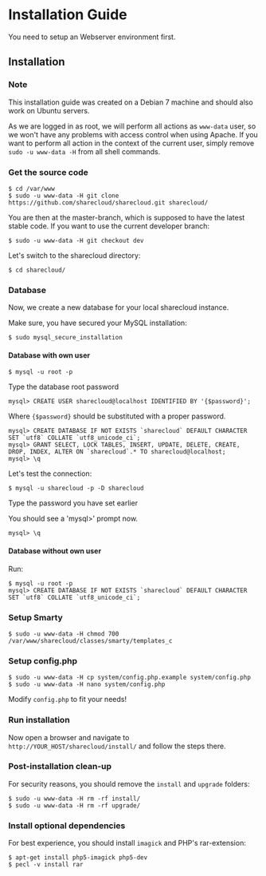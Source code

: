 # Installation Guide

You need to setup an Webserver environment first. 

## Installation

### Note
This installation guide was created on a Debian 7 machine and should also work on Ubuntu servers.

As we are logged in as root, we will perform all actions as `www-data` user, so we won't have any problems
with access control when using Apache. If you want to perform all action in the context of the current
user, simply remove `sudo -u www-data -H` from all shell commands.

### Get the source code

	$ cd /var/www
	$ sudo -u www-data -H git clone https://github.com/sharecloud/sharecloud.git sharecloud/
	
You are then at the master-branch, which is supposed to have the latest stable code. If you want to use
the current developer branch:

	$ sudo -u www-data -H git checkout dev

Let's switch to the sharecloud directory:

	$ cd sharecloud/	
	
### Database
Now, we create a new database for your local sharecloud instance.

Make sure, you have secured your MySQL installation:

	$ sudo mysql_secure_installation

#### Database with own user

	$ mysql -u root -p
	
Type the database root password
	
	mysql> CREATE USER sharecloud@localhost IDENTIFIED BY '{$password}';

Where `{$password}` should be substituted with a proper password.

	mysql> CREATE DATABASE IF NOT EXISTS `sharecloud` DEFAULT CHARACTER SET `utf8` COLLATE `utf8_unicode_ci`;
	mysql> GRANT SELECT, LOCK TABLES, INSERT, UPDATE, DELETE, CREATE, DROP, INDEX, ALTER ON `sharecloud`.* TO sharecloud@localhost;
	mysql> \q

	
Let's test the connection:

	$ mysql -u sharecloud -p -D sharecloud
	
Type the password you have set earlier

You should see a 'mysql>' prompt now.

	mysql> \q

#### Database without own user
Run:

	$ mysql -u root -p
	mysql> CREATE DATABASE IF NOT EXISTS `sharecloud` DEFAULT CHARACTER SET `utf8` COLLATE `utf8_unicode_ci`;

### Setup Smarty

	$ sudo -u www-data -H chmod 700 /var/www/sharecloud/classes/smarty/templates_c
	
### Setup config.php

	$ sudo -u www-data -H cp system/config.php.example system/config.php
	$ sudo -u www-data -H nano system/config.php

Modify `config.php` to fit your needs!

### Run installation
Now open a browser and navigate to `http://YOUR_HOST/sharecloud/install/` and follow the steps there.

### Post-installation clean-up
For security reasons, you should remove the `install` and `upgrade` folders:

	$ sudo -u www-data -H rm -rf install/
	$ sudo -u www-data -H rm -rf upgrade/

### Install optional dependencies

For best experience, you should install `imagick` and PHP's rar-extension:

	$ apt-get install php5-imagick php5-dev
	$ pecl -v install rar